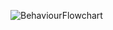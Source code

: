 ![BehaviourFlowchart](https://github.com/user-attachments/assets/03ca4f5f-a897-4ab0-932f-d09267494944)
